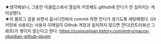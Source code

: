 ★생각해보니, 그동안 이클립스에서 열심히 커밋해도 github에 잔디가 안 심어지는 게 이상했다. <br>★이 블로그 글을 보면서 옵시디언에서 commit 하면 잔디가 생기도록 세팅해줬다. Git 커밋에 사용되는 사용자 이메일이 Github 계정과 일치하지 않으면 잔디(컨트리뷰선 그래프)가 쌓이지 않는다고 한다. https://curiousjinan.tistory.com/entry/macos-obsidian-github-plugin